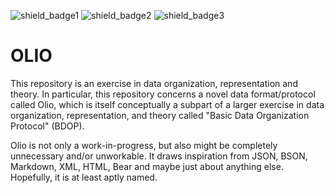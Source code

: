 ![shield_badge1](https://img.shields.io/badge/License-MIT-blue)
![shield_badge2](https://img.shields.io/badge/Stable-No-red)
![shield_badge3](https://img.shields.io/badge/Languages-JavaScript--HTML--CSS--Markdown-yellowgreen)

# OLIO

This repository is an exercise in data organization, representation and theory. In particular, this repository concerns a novel data format/protocol called Olio, which is itself conceptually a subpart of a larger exercise in data organization, representation, and theory called "Basic Data Organization Protocol" (BDOP).

Olio is not only a work-in-progress, but also might be completely unnecessary and/or unworkable. It draws inspiration from JSON, BSON, Markdown, XML, HTML, Bear and maybe just about anything else. Hopefully, it is at least aptly named.
